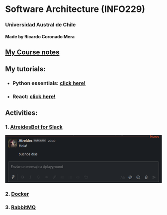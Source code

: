 # Software Architecture  (INFO229)
### Universidad Austral de Chile
#### Made by Ricardo Coronado Mera



## [My Course notes](https://docs.google.com/document/d/1tk83BdHxWoIsKKACsBDRqfjEl_w9nC9XWIvy3faFVZE/edit?usp=sharing)

## My tutorials:
- ### Python essentials: [click here!](/tutoriales/python/python-essentials.ipynb)
- ### React: [click here!](/tutoriales/react/react-essentials.md)

## Activities:
### 1. [AtreidesBot for Slack](/actividades/atreidesbot-slack/)
<div align="center"><img src="/actividades/atreidesbot-slack/img.png"></div>

### 2. [Docker](actividades/docker/)
### 3. [RabbitMQ](actividades/rabbitmq/)


